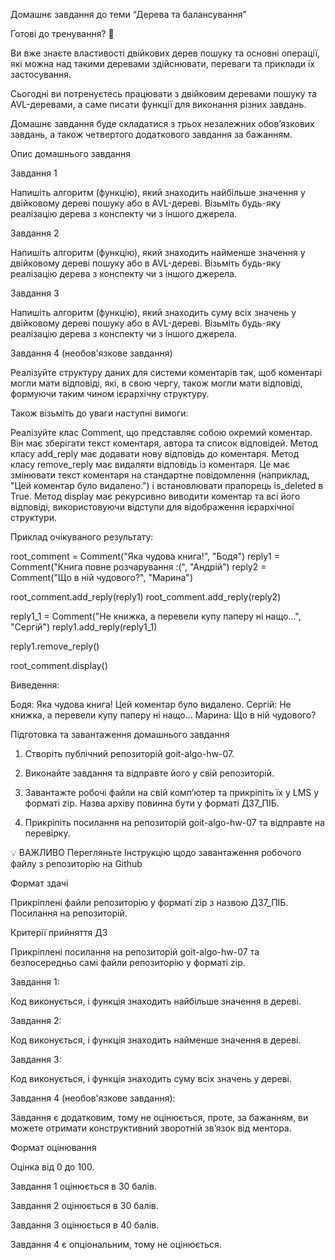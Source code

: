 Домашнє завдання до теми “Дерева та балансування”

Готові до тренування? 🤩

Ви вже знаєте властивості двійкових дерев пошуку та основні операції, які можна над такими деревами здійснювати, переваги та приклади їх застосування.

Сьогодні ви потренуєтесь працювати з двійковим деревами пошуку та AVL-деревами, а саме писати функції для виконання різних завдань.

Домашнє завдання буде складатися з трьох незалежних обов’язкових завдань, а також четвертого додаткового завдання за бажанням.

Опис домашнього завдання

Завдання 1

Напишіть алгоритм (функцію), який знаходить найбільше значення у двійковому дереві пошуку або в AVL-дереві. Візьміть будь-яку реалізацію дерева з конспекту чи з іншого джерела.

Завдання 2

Напишіть алгоритм (функцію), який знаходить найменше значення у двійковому дереві пошуку або в AVL-дереві. Візьміть будь-яку реалізацію дерева з конспекту чи з іншого джерела.

Завдання 3

Напишіть алгоритм (функцію), який знаходить суму всіх значень у двійковому дереві пошуку або в AVL-дереві. Візьміть будь-яку реалізацію дерева з конспекту чи з іншого джерела.

Завдання 4 (необов'язкове завдання)

Реалізуйте структуру даних для системи коментарів так, щоб коментарі могли мати відповіді, які, в свою чергу, також могли мати відповіді, формуючи таким чином ієрархічну структуру.

Також візьміть до уваги наступні вимоги:

Реалізуйте клас Comment, що представляє собою окремий коментар. Він має зберігати текст коментаря, автора та список відповідей.
Метод класу add_reply має додавати нову відповідь до коментаря.
Метод класу remove_reply має видаляти відповідь із коментаря. Це має змінювати текст коментаря на стандартне повідомлення (наприклад, "Цей коментар було видалено.") і встановлювати прапорець is_deleted в True.
Метод display має рекурсивно виводити коментар та всі його відповіді, використовуючи відступи для відображення ієрархічної структури.

Приклад очікуваного результату:

root_comment = Comment("Яка чудова книга!", "Бодя")
reply1 = Comment("Книга повне розчарування :(", "Андрій")
reply2 = Comment("Що в ній чудового?", "Марина")

root_comment.add_reply(reply1)
root_comment.add_reply(reply2)

reply1_1 = Comment("Не книжка, а перевели купу паперу ні нащо...", "Сергій")
reply1.add_reply(reply1_1)

reply1.remove_reply()

root_comment.display()

Виведення:

Бодя: Яка чудова книга!
Цей коментар було видалено.
Сергій: Не книжка, а перевели купу паперу ні нащо...
Марина: Що в ній чудового?

Підготовка та завантаження домашнього завдання

1. Створіть публічний репозиторій goit-algo-hw-07.

2. Виконайте завдання та відправте його у свій репозиторій.

3. Завантажте робочі файли на свій комп’ютер та прикріпіть їх у LMS у форматі zip. Назва архіву повинна бути у форматі ДЗ7_ПІБ.

4. Прикріпіть посилання на репозиторій goit-algo-hw-07 та відправте на перевірку.

💡 ВАЖЛИВО Перегляньте Інструкцію щодо завантаження робочого файлу з репозиторію на Github

Формат здачі

Прикріплені файли репозиторію у форматі zip з назвою ДЗ7_ПІБ.
Посилання на репозиторій.

Критерії прийняття ДЗ

Прикріплені посилання на репозиторій goit-algo-hw-07 та безпосередньо самі файли репозиторію у форматі zip.

Завдання 1:

Код виконується, і функція знаходить найбільше значення в дереві.

Завдання 2:

Код виконується, і функція знаходить найменше значення в дереві.

Завдання 3:

Код виконується, і функція знаходить суму всіх значень у дереві.

Завдання 4 (необов'язкове завдання):

Завдання є додатковим, тому не оцінюється, проте, за бажанням, ви можете отримати конструктивний зворотній зв’язок від ментора.

Формат оцінювання

Оцінка від 0 до 100.

Завдання 1 оцінюється в 30 балів.

Завдання 2 оцінюється в 30 балів.

Завдання 3 оцінюється в 40 балів.

Завдання 4 є опціональним, тому не оцінюється.
